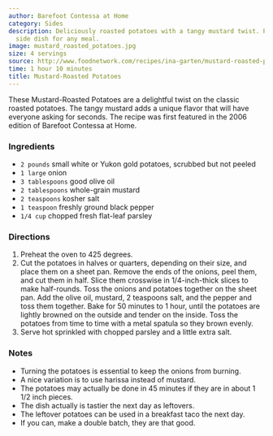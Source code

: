 ```yaml
---
author: Barefoot Contessa at Home
category: Sides
description: Deliciously roasted potatoes with a tangy mustard twist. Perfect as a
  side dish for any meal.
image: mustard_roasted_potatoes.jpg
size: 4 servings
source: http://www.foodnetwork.com/recipes/ina-garten/mustard-roasted-potatoes-recipe.html?oc=linkback
time: 1 hour 10 minutes
title: Mustard-Roasted Potatoes
---
```

These Mustard-Roasted Potatoes are a delightful twist on the classic roasted potatoes. The tangy mustard adds a unique flavor that will have everyone asking for seconds. The recipe was first featured in the 2006 edition of Barefoot Contessa at Home.

### Ingredients

* `2 pounds` small white or Yukon gold potatoes, scrubbed but not peeled
* `1 large` onion
* `3 tablespoons` good olive oil
* `2 tablespoons` whole-grain mustard
* `2 teaspoons` kosher salt
* `1 teaspoon` freshly ground black pepper
* `1/4 cup` chopped fresh flat-leaf parsley

### Directions

1. Preheat the oven to 425 degrees.
2. Cut the potatoes in halves or quarters, depending on their size, and place them on a sheet pan. Remove the ends of the onions, peel them, and cut them in half. Slice them crosswise in 1/4-inch-thick slices to make half-rounds. Toss the onions and potatoes together on the sheet pan. Add the olive oil, mustard, 2 teaspoons salt, and the pepper and toss them together. Bake for 50 minutes to 1 hour, until the potatoes are lightly browned on the outside and tender on the inside. Toss the potatoes from time to time with a metal spatula so they brown evenly.
3. Serve hot sprinkled with chopped parsley and a little extra salt.

### Notes

* Turning the potatoes is essential to keep the onions from burning.
* A nice variation is to use harissa instead of mustard.
* The potatoes may actually be done in 45 minutes if they are in about 1 1/2 inch pieces.
* The dish actually is tastier the next day as leftovers.
* The leftover potatoes can be used in a breakfast taco the next day.
* If you can, make a double batch, they are that good.